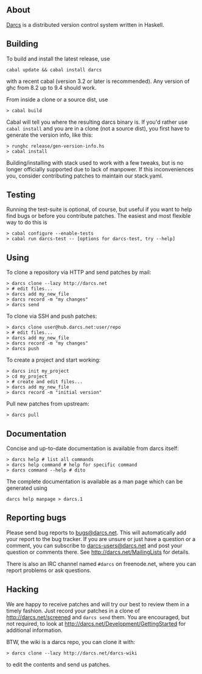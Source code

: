 About
-----

[Darcs](http://darcs.net) is a distributed version control system
written in Haskell.

Building
--------

To build and install the latest release, use

```
cabal update && cabal install darcs
```

with a recent cabal (version 3.2 or later is recommended). Any version of
ghc from 8.2 up to 9.4 should work.

From inside a clone or a source dist, use

```
> cabal build
```

Cabal will tell you where the resulting darcs binary is. If you'd rather
use `cabal install` and you are in a clone (not a source dist), you first have
to generate the version info, like this:

```
> runghc release/gen-version-info.hs
> cabal install
```

Building/installing with stack used to work with a few tweaks, but is no
longer officially supported due to lack of manpower. If this inconveniences
you, consider contributing patches to maintain our stack.yaml.

Testing
-------

Running the test-suite is optional, of course, but useful if you want to
help find bugs or before you contribute patches. The easiest and most
flexible way to do this is

```
> cabal configure --enable-tests
> cabal run darcs-test -- [options for darcs-test, try --help]
```

Using
-----

To clone a repository via HTTP and send patches by mail:

```
> darcs clone --lazy http://darcs.net
> # edit files...
> darcs add my_new_file
> darcs record -m "my changes"
> darcs send
```

To clone via SSH and push patches:

```
> darcs clone user@hub.darcs.net:user/repo
> # edit files...
> darcs add my_new_file
> darcs record -m "my changes"
> darcs push
```

To create a project and start working:

```
> darcs init my_project
> cd my_project
> # create and edit files...
> darcs add my_new_file
> darcs record -m "initial version"
```

Pull new patches from upstream:

```
> darcs pull
```

Documentation
-------------

Concise and up-to-date documentation is available from darcs itself:

```
> darcs help # list all commands
> darcs help command # help for specific command
> darcs command --help # dito
```

The complete documentation is available as a man page which can be generated
using

```
darcs help manpage > darcs.1
```

Reporting bugs
--------------

Please send bug reports to <bugs@darcs.net>. This will automatically add
your report to the bug tracker. If you are unsure or just have a question or
a comment, you can subscribe to darcs-users@darcs.net and post your question
or comments there. See http://darcs.net/MailingLists for details.

There is also an IRC channel named `#darcs` on freenode.net, where you can
report problems or ask questions.


Hacking
-------

We are happy to receive patches and will try our best to review them in a
timely fashion. Just record your patches in a clone of
<http://darcs.net/screened> and `darcs send` them. You are encouraged, but not
required, to look at <http://darcs.net/Development/GettingStarted> for
additional information.

BTW, the wiki is a darcs repo, you can clone it with:

```
> darcs clone --lazy http://darcs.net/darcs-wiki
```

to edit the contents and send us patches.
